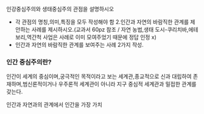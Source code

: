 인강중심주의와 생태중심주의 관점을 설명하시오
- 각 관점의 명칭,의미,특징을 모두 작성해야 함
2.인간과 자연의 바람직한 관계를 제안하는 사례를 제시하시오.(교과서 60pz 참조 / 자연 농법,생태 도시-쿠리치바,에테보리,역간척 사업은 사례로 이미 모여주었기 때문에 정답 인정 x)
- 인간과 자연의 바람직한 관계를 보여주는 사례 2가지 작성.


### 인간 중심주의란?

인간이 세계의 중심이며,궁극적인 목적이라고 보는 세계관,종교적으로 신과 대립하여 존재하며,범신론적이거나 우주론적 세계관이 아니라 지구 중심적 세계관과 밀접한 관계를 갖는다.

인간과 자연과의 관계에서 인간을 가장 가치